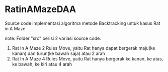 # RatinAMazeDAA
Source code implementasi algoritma metode Backtracking untuk kasus Rat in A Maze

note:
Folder "src" berisi 2 variasi source code. 
1. Rat In A Maze 2 Rules Move, yaitu Rat hanya dapat bergerak maju(ke kanan) dan turun(ke bawah saja) atau 2 arah 
1. Rat In A Maze 4 Rules Move, yaitu Rat hanya bergerak ke kanan, ke atas, ke bawah, ke kiri atau 4 arah 
